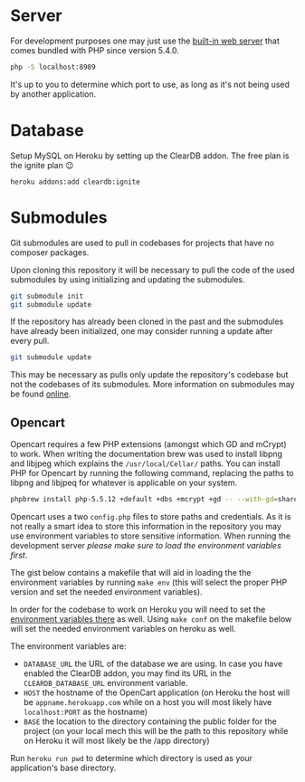 # Server
For development purposes one may just use the [built-in web server](http://www.php.net/manual/en/features.commandline.webserver.php) 
that comes bundled with PHP since version 5.4.0.

```bash
php -S localhost:8989
```

It's up to you to determine which port to use, as long as it's not being used
by another application.

# Database
Setup MySQL on Heroku by setting up the ClearDB addon.
The free plan is the ignite plan :wink:

```heroku addons:add cleardb:ignite```

# Submodules
Git submodules are used to pull in codebases for projects that have no
composer packages.

Upon cloning this repository it will be necessary to pull the code of the
used submodules by using initializing and updating the submodules.

```bash
git submodule init
git submodule update
```

If the repository has already been cloned in the past and the submodules have
already been initialized, one may consider running a update after every pull.

```bash
git submodule update
```

This may be necessary as pulls only update the repository's codebase but not
the codebases of its submodules. More information on submodules may be found
[online](http://git-scm.com/book/en/Git-Tools-Submodules).

## Opencart
Opencart requires a few PHP extensions (amongst which GD and mCrypt) to 
work. When writing the documentation brew was used to install libpng and 
libjpeg which explains the ```/usr/local/Cellar/``` paths. You can install PHP 
for Opencart by running the following command, replacing the paths to libpng
and libjpeq for whatever is applicable on your system.
```bash
phpbrew install php-5.5.12 +default +dbs +mcrypt +gd -- --with-gd=shared --enable-gd-natf --with-jpeg-dir=/usr/local/Cellar/libjpeg --with-png-dir=/usr/local/Cellar/libpng
```

Opencart uses a two ```config.php``` files to store paths and credentials. As 
it is not really a smart idea to store this information in the repository you
may use environment variables to store sensitive information. When running the
development server *please make sure to load the environment variables first*.

The gist below contains a makefile that will aid in loading the the environment
variables by running ```make env``` (this will select the proper PHP version and
set the needed environment variables).

In order for the codebase to work on Heroku you will need to set the 
[environment variables there](https://devcenter.heroku.com/articles/config-vars) as well.
Using ```make conf``` on the makefile below will set the needed environment 
variables on heroku as well.

<script src="https://gist.github.com/vidbina/3ba958e91a1f0428b16d.js"></script>

The environment variables are:
 - ```DATABASE_URL``` the URL of the database we are using. In case you have enabled the ClearDB addon, you may find its URL in the ```CLEARDB_DATABASE_URL``` environment variable.
 - ```HOST``` the hostname of the OpenCart application (on Heroku the host will be ```appname.herokuapp.com``` while on a host you will most likely have ```localhost:PORT``` as the hostname)
 - ```BASE``` the location to the directory containing the public folder for the project (on your local mech this will be the path to this repository while on Heroku it will most likely be the /app directory)

Run ```heroku run pwd``` to determine which directory is used as your 
application's base directory.
